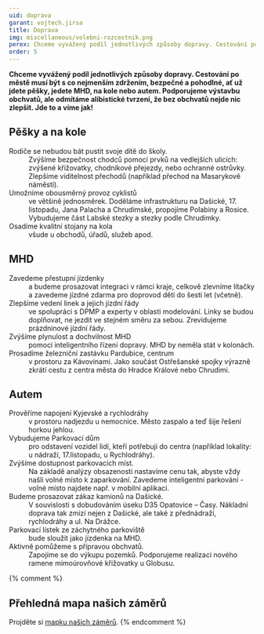 ```yaml
---
uid: doprava
garant: vojtech.jirsa
title: Doprava
img: miscellaneous/volebni-rozcestnik.png
perex: Chceme vyvážený podíl jednotlivých způsoby dopravy. Cestování po městě musí být s co nejmenším zdržením, bezpečné a pohodlné, ať už jdete pěšky, jedete MHD, na kole nebo autem.
order: 5
---
```


**Chceme vyvážený podíl jednotlivých způsoby dopravy. Cestování po městě musí být s co nejmenším zdržením, bezpečné a pohodlné, ať už jdete pěšky, jedete MHD, na kole nebo autem. Podporujeme výstavbu obchvatů, ale odmítáme alibistické tvrzení, že bez obchvatů nejde nic zlepšit. Jde to a víme jak!**

## Pěšky a na kole

<dl class="c-program-key-point-list">
    <dt>Rodiče se nebudou bát pustit svoje dítě do školy.</dt>
    <dd>Zvýšíme bezpečnost chodců pomocí prvků na vedlejších ulicích: zvýšené křižovatky, chodníkové přejezdy, nebo ochranné ostrůvky. Zlepšíme viditelnost přechodů (například přechod na Masarykově náměstí).</dd>
    <dt>Umožníme obousměrný provoz cyklistů</dt>
    <dd> ve většině jednosměrek. Doděláme infrastrukturu na Dašické, 17. listopadu, Jana Palacha a Chrudimské, propojíme Polabiny a Rosice. Vybudujeme část Labské stezky a stezky podle Chrudimky.</dd>
    <dt>Osadíme kvalitní stojany na kola</dt>
    <dd>všude u obchodů, úřadů, služeb apod.</dd>
</dl>

## MHD

<dl class="c-program-key-point-list">
    <dt>Zavedeme přestupní jízdenky</dt>
    <dd>a budeme prosazovat integraci v rámci kraje, celkově zlevníme lítačky a zavedeme jízdné zdarma pro doprovod dětí do šesti let (včetně).</dd>
    <dt>Zlepšíme vedení linek a jejich jízdní řády</dt>
    <dd>ve spolupráci s DPMP a experty v oblasti modelování. Linky se budou doplňovat, ne jezdit ve stejném směru za sebou. Zrevidujeme prázdninové jízdní řády.</dd>
    <dt>Zvýšíme plynulost a dochvilnost MHD</dt>
    <dd>pomocí inteligentního řízení dopravy. MHD by neměla stát v kolonách.</dd>
    <dt>Prosadíme železniční zastávku Pardubice, centrum</dt>
    <dd>v prostoru za Kávovinami. Jako součást Ostřešanské spojky výrazně zkrátí cestu z centra města do Hradce Králové nebo Chrudimi.</dd>
</dl>

## Autem

<dl class="c-program-key-point-list">
    <dt>Prověříme napojení Kyjevské a rychlodráhy</dt>
    <dd>v prostoru nadjezdu u nemocnice. Město zaspalo a teď šije řešení horkou jehlou.</dd>
    <dt>Vybudujeme Parkovací dům</dt>
    <dd>pro odstavení vozidel lidí, kteří potřebují do centra (například lokality: u nádraží, 17.listopadu, u Rychlodráhy).</dd>
    <dt>Zvýšíme dostupnost parkovacích míst.</dt>
    <dd>Na základě analýzy obsazenosti nastavíme cenu tak, abyste vždy našli volné místo k zaparkování. Zavedeme inteligentní parkování - volné místo najdete např. v mobilní aplikaci.</dd>
    <dt>Budeme prosazovat zákaz kamionů na Dašické.</dt>
    <dd>V souvislosti s dobudováním úseku D35 Opatovice – Časy. Nákladní doprava tak zmizí nejen z Dašické, ale také z přednádraží, rychlodráhy a ul. Na Drážce.</dd>
    <dt>Parkovací lístek ze záchytného parkoviště</dt>
    <dd>bude sloužit jako jízdenka na MHD.</dd>
    <dt>Aktivně pomůžeme s přípravou obchvatů.</dt>
    <dd>Zapojíme se do výkupu pozemků. Podporujeme realizaci nového ramene mimoúrovňové křižovatky u Globusu.</dd>
</dl>

{% comment %}
## Přehledná mapa našich záměrů

Projděte si <a href="https://drive.google.com/open?id=12ZdsIK1_ScKE6PpIylp-4YccnOgcsr_n&usp=sharing" target="_blank" title="Mapka pirátských záměrů">mapku našich záměrů</a>.
{% endcomment %}
